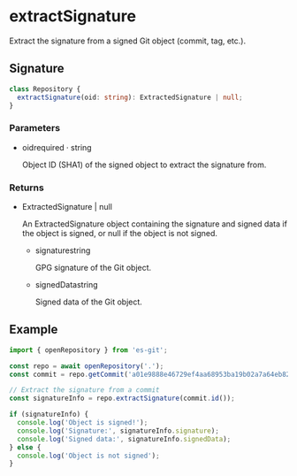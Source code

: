 # extractSignature

Extract the signature from a signed Git object (commit, tag, etc.).

## Signature

```ts
class Repository {
  extractSignature(oid: string): ExtractedSignature | null;
}
```

### Parameters

<ul class="param-ul">
  <li class="param-li param-li-root">
    <span class="param-name">oid</span><span class="param-required">required</span>&nbsp;·&nbsp;<span class="param-type">string</span>
    <br>
    <p class="param-description">Object ID (SHA1) of the signed object to extract the signature from.</p>
  </li>
</ul>

### Returns

<ul class="param-ul">
  <li class="param-li param-li-root">
    <span class="param-type">ExtractedSignature | null</span>
    <br>
    <p class="param-description">An ExtractedSignature object containing the signature and signed data if the object is signed, or null if the object is not signed.</p>
    <ul class="param-ul">
      <li class="param-li">
        <span class="param-name">signature</span><span class="param-type">string</span>
        <br>
        <p class="param-description">GPG signature of the Git object.</p>
      </li>
      <li class="param-li">
        <span class="param-name">signedData</span><span class="param-type">string</span>
        <br>
        <p class="param-description">Signed data of the Git object.</p>
      </li>
    </ul>
  </li>
</ul>

## Example

```ts
import { openRepository } from 'es-git';

const repo = await openRepository('.');
const commit = repo.getCommit('a01e9888e46729ef4aa68953ba19b02a7a64eb82');

// Extract the signature from a commit
const signatureInfo = repo.extractSignature(commit.id());

if (signatureInfo) {
  console.log('Object is signed!');
  console.log('Signature:', signatureInfo.signature);
  console.log('Signed data:', signatureInfo.signedData);
} else {
  console.log('Object is not signed');
}
``` 